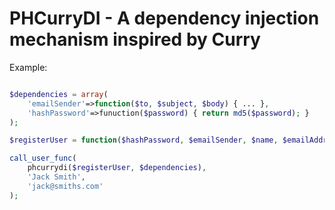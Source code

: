 # PHCurryDI - A dependency injection mechanism inspired by Curry

Example:

```php

$dependencies = array(
    'emailSender'=>function($to, $subject, $body) { ... },
    'hashPassword'=>funuction($password) { return md5($password); }
);

$registerUser = function($hashPassword, $emailSender, $name, $emailAddr) {};

call_user_func(
    phcurrydi($registerUser, $dependencies),
    'Jack Smith',
    'jack@smiths.com'
);

```
